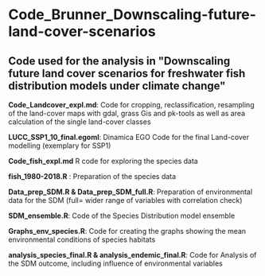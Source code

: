 # Code_Brunner_Downscaling-future-land-cover-scenarios
## Code used for the analysis in "Downscaling future land cover scenarios for freshwater fish distribution models under climate change"

**Code_Landcover_expl.md**: Code for cropping, reclassification, resampling of the land-cover maps with gdal, grass Gis and pk-tools as well as area calculation of the single land-cover classes 

**LUCC_SSP1_10_final.egoml**: Dinamica EGO Code for the final Land-cover modelling (exemplary for SSP1)

**Code_fish_expl.md** R code for exploring the species data

**fish_1980-2018.R** : Preparation of the species data 

**Data_prep_SDM.R & Data_prep_SDM_full.R**: Preparation of environmental data for the SDM (full= wider range of variables with correlation check) 

**SDM_ensemble.R**: Code of the Species Distribution model ensemble

**Graphs_env_species.R**:  Code for creating the graphs showing the mean environmental conditions of species habitats

**analysis_species_final.R & analysis_endemic_final.R**: Code for Analysis of the SDM outcome, including influence of environmental variables


